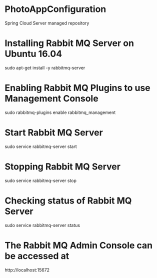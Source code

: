 # PhotoAppConfiguration
Spring Cloud Server managed repository


# Installing Rabbit MQ Server on Ubuntu 16.04

sudo apt-get install -y rabbitmq-server

# Enabling Rabbit MQ Plugins to use Management Console

sudo rabbitmq-plugins enable rabbitmq_management

# Start Rabbit MQ Server

sudo service rabbitmq-server start

# Stopping Rabbit MQ Server

sudo service rabbitmq-server stop

# Checking status of Rabbit MQ Server

sudo service rabbitmq-server status

# The Rabbit MQ Admin Console can be accessed at

http://localhost:15672

